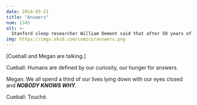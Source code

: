 ```yaml
---
date: 2014-03-21
title: "Answers"
num: 1345
alt: >-
  Stanford sleep researcher William Dement said that after 50 years of studying sleep, the only really solid explanation he knows for why we do it is 'because we get sleepy'.
img: https://imgs.xkcd.com/comics/answers.png
---
```

[Cueball and Megan are talking.]

Cueball: Humans are defined by our curiosity, our hunger for answers.

Megan: We all spend a third of our lives lying down with our eyes closed and ***NOBODY KNOWS WHY.***

Cueball: Touché.
